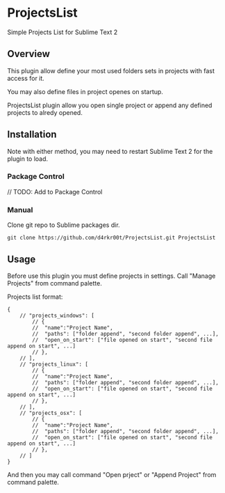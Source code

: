 # ProjectsList
Simple Projects List for Sublime Text 2

## Overview

This plugin allow define your most used folders sets in projects with fast access for it.

You may also define files in project openes on startup.

ProjectsList plugin allow you open single project or append any defined projects to alredy opened.

## Installation
Note with either method, you may need to restart Sublime Text 2 for the plugin to load.

### Package Control
// TODO: Add to Package Control

### Manual
Clone git repo to Sublime packages dir.

	git clone https://github.com/d4rkr00t/ProjectsList.git ProjectsList

## Usage
Before use this plugin you must define projects in settings. Call "Manage Projects" from command palette. 

Projects list format:

	{
		// "projects_windows": [
			// {
			// 	"name":"Project Name", 
			// 	"paths": ["folder append", "second folder append", ...], 
			// 	"open_on_start": ["file opened on start", "second file append on start", ...]
			// },
		// ],
		// "projects_linux": [
			// {
			// 	"name":"Project Name", 
			// 	"paths": ["folder append", "second folder append", ...], 
			// 	"open_on_start": ["file opened on start", "second file append on start", ...]
			// },
		// ],
		// "projects_osx": [
			// {
			// 	"name":"Project Name", 
			// 	"paths": ["folder append", "second folder append", ...], 
			// 	"open_on_start": ["file opened on start", "second file append on start", ...]
			// },
		// ]
	}

And then you may call command "Open prject" or "Append Project" from command palette.